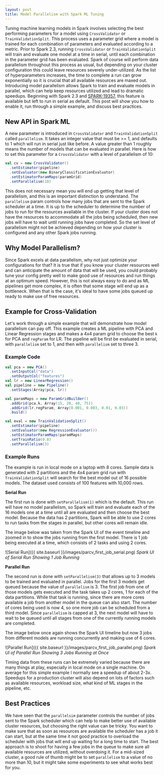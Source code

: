 ```yaml
---
layout: post
title: Model Parallelism with Spark ML Tuning
---
```


Tuning machine learning models in Spark involves selecting the best performing parameters
for a model using `CrossValidator` or `TrainValidationSplit`. This process uses a parameter
grid where a model is trained for each combination of parameters and evaluated according to a
metric. Prior to Spark 2.3, running `CrossValidator` or `TrainValidationSplit` will train and
evaluate one model at a time in serial, until each combination in the parameter grid has been
evaluated. Spark of course will perform data parallelism throughout this process as usual, but
depending on your cluster configuration this could leave resources severely under-utilized. As
the list of hyperparameters increases, the time to complete a run can grow exponentially so it
is crucial that all available resources are maxed out. Introducing model parallelism allows
Spark to train and evaluate models in parallel, which can help keep resources utilized and
lead to dramatic speedups. Beginning with Spark 2.3 and [SPARK-19357][1], this feature is
available but left to run in serial as default. This post will show you how to enable it,
run through a simple example, and discuss best practices.

## New API in Spark ML

A new parameter is introduced in `CrossValidator` and `TrainValidationSplit` called
`parallelism`. It takes an integer value that must be >= 1, and defaults to 1 which will run
in serial just like before. A value greater than 1 roughly means the number of models that
can be evaluated in parallel. Here is how to set this parameter for a `CrossValidator` with
a level of parallelism of 10:

```scala
val cv = new CrossValidator()
  .setEstimator(pipeline)
  .setEvaluator(new BinaryClassificationEvaluator)
  .setEstimatorParamMaps(paramGrid)
  .setParallelism(10)
```

This does not necessary mean you will end up getting that level of parallelism, and
this is an important distinction to understand. The `parallelism` param controls how many
jobs that are sent to the Spark scheduler at a time. It is up to the scheduler to determine
the number of jobs to run for the resources available in the cluster. If your cluster does
not have the resources to accommodate all the jobs being scheduled, then new jobs will have
to wait until running jobs have completed. So the set level of parallelism might not be
achieved depending on how your cluster is configured and any other Spark jobs running.

## Why Model Parallelism?

Since Spark excels at data parallelism, why not just optimize your configurations for that? It 
is true that if you know your cluster resources well and can anticipate the amount of data that
will be used, you could probably tune your config pretty well to make good use of resources and
run things at an optimum speed. However, this is not always easy to do and as ML pipelines get
more complex, it is often that some stage will end up as a bottleneck. When that is the case,
it's ideal to have some jobs queued up ready to make use of free resources.

## Example for Cross-Validation

Let's work through a simple example that will demonstrate how model parallelism can pay off. This 
example creates a ML pipeline with PCA and Linear Regression stages and makes a 4x4 param grid to
choose the best `k` for PCA and `regParam` for LR. The pipeline will be first be evaluated in
serial, with `parallelism` set to 1, and then with `parallelism` set to three 3.

### Example Code

```scala
val pca = new PCA()
  .setInputCol("data")
  .setOutputCol("features")
val lr = new LinearRegression()
val pipeline = new Pipeline()
  .setStages(Array(pca, lr))

val paramMaps = new ParamGridBuilder()
  .addGrid(pca.k, Array(15, 20, 40, 75))
  .addGrid(lr.regParam, Array(0.001, 0.003, 0.01, 0.03))
  .build()

val eval = new TrainValidationSplit()
  .setEstimator(pipeline)
  .setEvaluator(new RegressionEvaluator())
  .setEstimatorParamMaps(paramMaps)
  .setTrainRatio(0.8)
  .setParallelism(3)
```

### Example Runs

The example is run in local mode on a laptop with 8 cores. Sample data is generated with 2 partitions
and the 4x4 param grid run with `TrainValidationSplit` will search for the best model out of 16
possible models. The dataset used consists of 100 features with 10,000 rows.

**Serial Run**

The first run is done with `setParallelism(1)` which is the default. This run will have
no model parallelism, so Spark will train and evaluate each of the 16 models one at a time until
all are evaluated and then choose the best model. Because the data has 2 partitions, Spark will
be able to use 2 cores to run tasks from the stages in parallel, but other cores will remain idle.

The image below was taken from the Spark UI of the event timeline and zoomed in to show the jobs running
from the first model. There is 1 job being executed at a time, which consists of 2 tasks and using 2
cores.

![Serial Run]({{ site.baseurl }}/images/parcv_first_job_serial.png)
*Spark UI of Serial Run Showing 1 Job Running*

**Parallel Run**

The second run is done with `setParallelism(3)` that allows up to 3 models to be trained and evaluated
in parallel. Jobs for the first 3 models get queued because the value of `parallelism` is 3.  The first
job from one of those models gets executed and the task takes up 2 cores, 1 for each of the data
partitions. While that task is running, since there are more cores available a job from another model
in the queue can also start. The number of cores being used is now 4, so one more job can be scheduled
from a third model. Since `parallelism` is capped at 3, the next model will have to wait to be queued
until all stages from one of the currently running models are completed.

The image below once again shows the Spark UI timeline but now 3 jobs from different models are running
concurrently and making use of 6 cores.

![Parallel Run]({{ site.baseurl }}/images/parcv_first_job_parallel.png)
*Spark UI of Parallel Run Showing 3 Jobs Running at Once*

Timing data from these runs can be extremely varied because there are many things at play, especially in
local mode on a single machine. On average for this simple example I normally see a speedup of about
2-3x. Speedups for a production cluster will also depend on lots of factors such as available resources,
workload size, what kind of ML stages in the pipeline, etc.

## Best Practices

We have seen that the `parallelsim` parameter controls the number of jobs sent to the Spark scheduler
which can help to make better use of available cluster resources, but choosing the right value can be
tricky. You want to make sure that as soon as resources are available the scheduler has a job it can 
start, but at the same time it not good practice to overload the scheduler with jobs that will end up
waiting for a long time to start. The best approach is to shoot for having a few jobs in the queue to
make sure all available resources are utilized, without overdoing it. For a mid-sized cluster, a good
rule of thumb might be to set `parallelism` to a value of no more than 10, but it might take some
experiments to see what works best for you.

[1]: https://issues.apache.org/jira/browse/SPARK-19357

